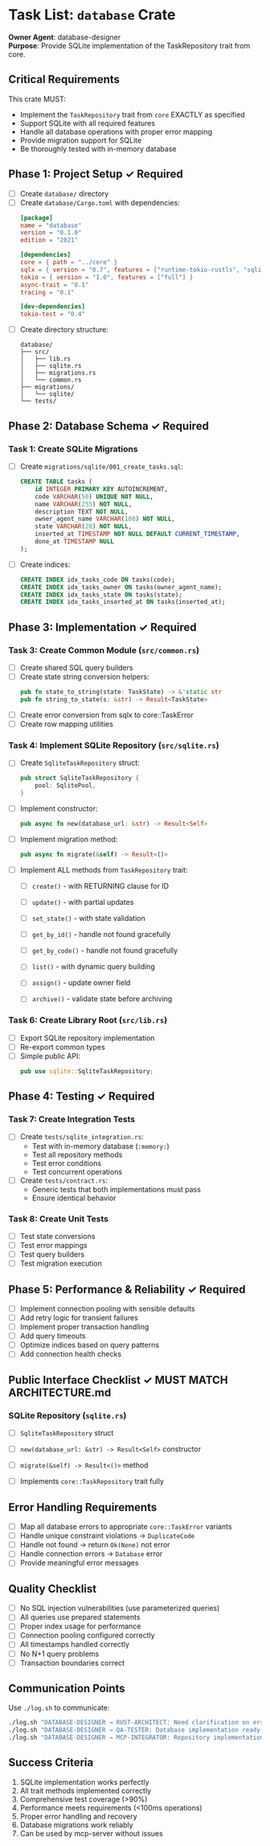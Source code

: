 # Task List: `database` Crate

**Owner Agent**: database-designer  
**Purpose**: Provide SQLite implementation of the TaskRepository trait from core.

## Critical Requirements

This crate MUST:
- Implement the `TaskRepository` trait from `core` EXACTLY as specified
- Support SQLite with all required features
- Handle all database operations with proper error mapping
- Provide migration support for SQLite
- Be thoroughly tested with in-memory database

## Phase 1: Project Setup ✓ Required

- [ ] Create `database/` directory
- [ ] Create `database/Cargo.toml` with dependencies:
  ```toml
  [package]
  name = "database"
  version = "0.1.0"
  edition = "2021"

  [dependencies]
  core = { path = "../core" }
  sqlx = { version = "0.7", features = ["runtime-tokio-rustls", "sqlite", "chrono", "migrate"] }
  tokio = { version = "1.0", features = ["full"] }
  async-trait = "0.1"
  tracing = "0.1"

  [dev-dependencies]
  tokio-test = "0.4"
  ```
- [ ] Create directory structure:
  ```
  database/
  ├── src/
  │   ├── lib.rs
  │   ├── sqlite.rs
  │   ├── migrations.rs
  │   └── common.rs
  ├── migrations/
  │   └── sqlite/
  └── tests/
  ```

## Phase 2: Database Schema ✓ Required

### Task 1: Create SQLite Migrations
- [ ] Create `migrations/sqlite/001_create_tasks.sql`:
  ```sql
  CREATE TABLE tasks (
      id INTEGER PRIMARY KEY AUTOINCREMENT,
      code VARCHAR(50) UNIQUE NOT NULL,
      name VARCHAR(255) NOT NULL,
      description TEXT NOT NULL,
      owner_agent_name VARCHAR(100) NOT NULL,
      state VARCHAR(20) NOT NULL,
      inserted_at TIMESTAMP NOT NULL DEFAULT CURRENT_TIMESTAMP,
      done_at TIMESTAMP NULL
  );
  ```
- [ ] Create indices:
  ```sql
  CREATE INDEX idx_tasks_code ON tasks(code);
  CREATE INDEX idx_tasks_owner ON tasks(owner_agent_name);
  CREATE INDEX idx_tasks_state ON tasks(state);
  CREATE INDEX idx_tasks_inserted_at ON tasks(inserted_at);
  ```


## Phase 3: Implementation ✓ Required

### Task 3: Create Common Module (`src/common.rs`)
- [ ] Create shared SQL query builders
- [ ] Create state string conversion helpers:
  ```rust
  pub fn state_to_string(state: TaskState) -> &'static str
  pub fn string_to_state(s: &str) -> Result<TaskState>
  ```
- [ ] Create error conversion from sqlx to core::TaskError
- [ ] Create row mapping utilities

### Task 4: Implement SQLite Repository (`src/sqlite.rs`)
- [ ] Create `SqliteTaskRepository` struct:
  ```rust
  pub struct SqliteTaskRepository {
      pool: SqlitePool,
  }
  ```
- [ ] Implement constructor:
  ```rust
  pub async fn new(database_url: &str) -> Result<Self>
  ```
- [ ] Implement migration method:
  ```rust
  pub async fn migrate(&self) -> Result<()>
  ```
- [ ] Implement ALL methods from `TaskRepository` trait:
  - [ ] `create()` - with RETURNING clause for ID
  - [ ] `update()` - with partial updates
  - [ ] `set_state()` - with state validation
  - [ ] `get_by_id()` - handle not found gracefully
  - [ ] `get_by_code()` - handle not found gracefully
  - [ ] `list()` - with dynamic query building
  - [ ] `assign()` - update owner field
  - [ ] `archive()` - validate state before archiving


### Task 6: Create Library Root (`src/lib.rs`)
- [ ] Export SQLite repository implementation
- [ ] Re-export common types
- [ ] Simple public API:
  ```rust
  pub use sqlite::SqliteTaskRepository;
  ```

## Phase 4: Testing ✓ Required

### Task 7: Create Integration Tests
- [ ] Create `tests/sqlite_integration.rs`:
  - Test with in-memory database (`:memory:`)
  - Test all repository methods
  - Test error conditions
  - Test concurrent operations
- [ ] Create `tests/contract.rs`:
  - Generic tests that both implementations must pass
  - Ensure identical behavior

### Task 8: Create Unit Tests
- [ ] Test state conversions
- [ ] Test error mappings
- [ ] Test query builders
- [ ] Test migration execution

## Phase 5: Performance & Reliability ✓ Required

- [ ] Implement connection pooling with sensible defaults
- [ ] Add retry logic for transient failures
- [ ] Implement proper transaction handling
- [ ] Add query timeouts
- [ ] Optimize indices based on query patterns
- [ ] Add connection health checks

## Public Interface Checklist ✓ MUST MATCH ARCHITECTURE.md

### SQLite Repository (`sqlite.rs`)
- [ ] `SqliteTaskRepository` struct
- [ ] `new(database_url: &str) -> Result<Self>` constructor
- [ ] `migrate(&self) -> Result<()>` method
- [ ] Implements `core::TaskRepository` trait fully


## Error Handling Requirements

- [ ] Map all database errors to appropriate `core::TaskError` variants
- [ ] Handle unique constraint violations → `DuplicateCode`
- [ ] Handle not found → return `Ok(None)` not error
- [ ] Handle connection errors → `Database` error
- [ ] Provide meaningful error messages

## Quality Checklist

- [ ] No SQL injection vulnerabilities (use parameterized queries)
- [ ] All queries use prepared statements
- [ ] Proper index usage for performance
- [ ] Connection pooling configured correctly
- [ ] All timestamps handled correctly
- [ ] No N+1 query problems
- [ ] Transaction boundaries correct

## Communication Points

Use `./log.sh` to communicate:
```bash
./log.sh "DATABASE-DESIGNER → RUST-ARCHITECT: Need clarification on error mapping"
./log.sh "DATABASE-DESIGNER → QA-TESTER: Database implementation ready for testing"
./log.sh "DATABASE-DESIGNER → MCP-INTEGRATOR: Repository implementation complete"
```

## Success Criteria

1. SQLite implementation works perfectly
2. All trait methods implemented correctly
3. Comprehensive test coverage (>90%)
4. Performance meets requirements (<100ms operations)
5. Proper error handling and recovery
6. Database migrations work reliably
7. Can be used by mcp-server without issues
